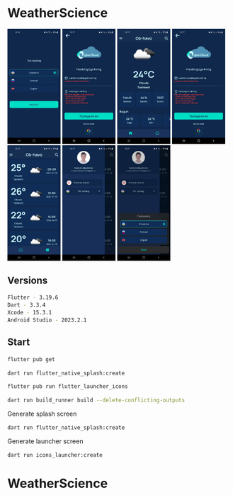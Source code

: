 # WeatherScience

<p float="center">
  <img src="./media/selectLang.jpg" width="120" />
  <img src="./media/auth.jpg"  width="120" /> 
  <img src="./media/main.jpg" width="120" />
  <img src="./media/auth.jpg"  width="120" /> 
  <img src="./media/calendar.jpg" width="120" />
  <img src="./media/drow.jpg" width="120" />
  <img src="./media/buttomShheet.jpg" width="120" />
</p>


## Versions

```bash
Flutter - 3.19.6
Dart - 3.3.4
Xcode - 15.3.1
Android Studio - 2023.2.1
```

## Start

```sh
flutter pub get
```

```sh
dart run flutter_native_splash:create
```

```sh
flutter pub run flutter_launcher_icons
```

```sh
dart run build_runner build --delete-conflicting-outputs
```

Generate splash screen

```sh
dart run flutter_native_splash:create
```

Generate launcher screen

```sh
dart run icons_launcher:create
```
# WeatherScience

